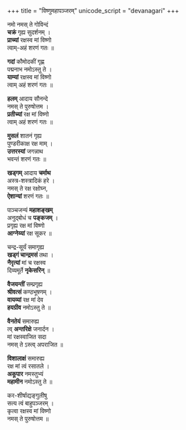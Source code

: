 +++
title = "विष्णुमहापञ्जरम्"
unicode_script = "devanagari"
+++

नमो नमस् ते गोविन्दं  
**चक्रं** गृह्य सुदर्शनम् ।  
**प्राच्यां** रक्षस्व मां विष्णो  
त्वाम्-अहं शरणं गतः ॥

**गदां** कौमोदकीं गृह्ण  
पद्मनाभ नमोऽस्तु ते ।  
**याम्यां** रक्षस्व मां विष्णो  
त्वाम् अहं शरणं गतः ॥

**हलम्** आदाय सौनन्दे  
नमस् ते पुरुषोत्तम ।  
**प्रतीच्यां** रक्ष मां विष्णो  
त्वाम् अहं शरणं गतः ॥


**मुसलं** शातनं गृह्य  
पुण्डरीकाक्ष रक्ष माम् ।  
**उत्तरस्यां** जगन्नाथ  
भवन्तं शरणं गतः ॥

**खड्गम्** आदाय **चर्माथ**  
अस्त्र-शस्त्रादिकं हरे ।  
नमस् ते रक्ष रक्षोघ्न,  
**ऐशान्यां** शरणं गतः ॥


पाञ्चजन्यं **महाशङ्खम्**  
अनुद्बोधं च **पङ्कजम्** ।  
प्रगृह्य रक्ष मां विष्णो  
**आग्नेय्यां** रक्ष सूकर ॥

चन्द्र-सूर्यं समागृह्य  
**खड्गं चान्द्रमसं** तथा ।  
**नैरृत्यां** मां च रक्षस्व  
दिव्यमूर्ते **नृकेसरिन्** ॥

**वैजयन्तीं** सम्प्रगृह्य  
**श्रीवत्सं** कण्ठभूषणम् ।  
**वायव्यां** रक्ष मां देव  
**हयग्रीव** नमोऽस्तु ते ॥

**वैनतेयं** समारुह्य  
त्व् **अन्तरिक्षे** जनार्दन ।  
मां रक्षस्वाजित सदा  
नमस् ते ऽस्त्व् अपराजित ॥

**विशालाक्षं** समारुह्य  
रक्ष मां त्वं रसातले ।  
**अकूपार** नमस्तुभ्यं  
**महामीन** नमोऽस्तु ते ॥

कर-शीर्षाद्यङ्गुलीषु  
सत्य त्वं बाहुपञ्जरम् ।  
कृत्वा रक्षस्व मां विष्णो  
नमस् ते पुरुषोत्तम ॥
